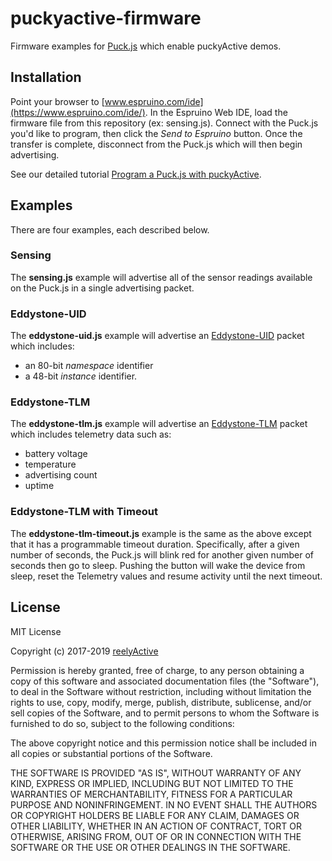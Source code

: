 puckyactive-firmware
====================

Firmware examples for [Puck.js](https://www.puck-js.com/) which enable puckyActive demos.


Installation
------------

Point your browser to [www.espruino.com/ide](https://www.espruino.com/ide/).  In the Espruino Web IDE, load the firmware file from this repository (ex: sensing.js).  Connect with the Puck.js you'd like to program, then click the _Send to Espruino_ button.  Once the transfer is complete, disconnect from the Puck.js which will then begin advertising.

See our detailed tutorial [Program a Puck.js with puckyActive](https://reelyactive.github.io/program-a-puckjs-with-puckyactive.html).


Examples
--------

There are four examples, each described below.

### Sensing

The __sensing.js__ example will advertise all of the sensor readings available on the Puck.js in a single advertising packet.

### Eddystone-UID

The __eddystone-uid.js__ example will advertise an [Eddystone-UID](https://github.com/google/eddystone/tree/master/eddystone-uid) packet which includes:
- an 80-bit _namespace_ identifier
- a 48-bit _instance_ identifier.

### Eddystone-TLM

The __eddystone-tlm.js__ example will advertise an [Eddystone-TLM](https://github.com/google/eddystone/blob/master/eddystone-tlm/tlm-plain.md) packet which includes telemetry data such as:
- battery voltage
- temperature
- advertising count
- uptime

### Eddystone-TLM with Timeout

The __eddystone-tlm-timeout.js__ example is the same as the above except that it has a programmable timeout duration.  Specifically, after a given number of seconds, the Puck.js will blink red for another given number of seconds then go to sleep.  Pushing the button will wake the device from sleep, reset the Telemetry values and resume activity until the next timeout.

License
-------

MIT License

Copyright (c) 2017-2019 [reelyActive](https://www.reelyactive.com)

Permission is hereby granted, free of charge, to any person obtaining a copy of this software and associated documentation files (the "Software"), to deal in the Software without restriction, including without limitation the rights to use, copy, modify, merge, publish, distribute, sublicense, and/or sell copies of the Software, and to permit persons to whom the Software is furnished to do so, subject to the following conditions:

The above copyright notice and this permission notice shall be included in all copies or substantial portions of the Software.

THE SOFTWARE IS PROVIDED "AS IS", WITHOUT WARRANTY OF ANY KIND, EXPRESS OR 
IMPLIED, INCLUDING BUT NOT LIMITED TO THE WARRANTIES OF MERCHANTABILITY, 
FITNESS FOR A PARTICULAR PURPOSE AND NONINFRINGEMENT. IN NO EVENT SHALL THE 
AUTHORS OR COPYRIGHT HOLDERS BE LIABLE FOR ANY CLAIM, DAMAGES OR OTHER 
LIABILITY, WHETHER IN AN ACTION OF CONTRACT, TORT OR OTHERWISE, ARISING FROM, 
OUT OF OR IN CONNECTION WITH THE SOFTWARE OR THE USE OR OTHER DEALINGS IN 
THE SOFTWARE.

